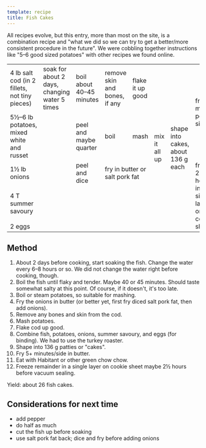 ```yaml
---
template: recipe
title: Fish Cakes
---
```


<p>All recipes evolve, but this entry, more than most on the site, is a combination recipe and "what we did so we can try to get a better/more consistent procedure in the future". We were cobbling together instructions like "5&ndash;6 good sized potatoes" with other recipes we found online.</p>


<table>
  <tr>
    <td>4 lb salt cod (in 2 fillets, not tiny pieces)</td>
    <td>soak for about 2 days, changing water 5 times</td>
    <td>boil about 40&ndash;45 minutes</td>
    <td>remove skin and bones, if any</td>
    <td>flake it up good</td>
    <td rowspan="5">mix it all up</td>
    <td rowspan="5">shape into cakes, about 136 g each</td>
    <td rowspan="2">fry 5+ minutes per side</td>
    <td rowspan="2">eat</td>
  </tr>
  <tr>
    <td>5&frac12;&ndash;6 lb potatoes, mixed white and russet</td>
    <td class="righthide">&nbsp;</td>
    <td>peel and maybe quarter</td>
    <td>boil</td>
    <td>mash</td>
  </tr>
  <tr>
    <td>1&frac12; lb onions</td>
    <td class="righthide">&nbsp;</td>
    <td>peel and dice</td>
    <td colspan="2">fry in butter or salt pork fat</td>
    <td rowspan="3">freeze 2&frac12; hours in a single layer on a cookie sheet</td>
    <td rowspan="3">vacuum seal and freeze</td>
  </tr>
  <tr>
    <td>4 T summer savoury</td>
    <td class="righthide" rowspan="2" colspan="4">&nbsp;</td>
  </tr>
  <tr>
    <td>2 eggs</td>
  </tr>
</table>

<h2>Method</h2>
<ol>
  <li>About 2 days before cooking, start soaking the fish. Change the water every 6&ndash;8 hours or so. We did not change the water right before cooking, though.</li>
  <li>Boil the fish until flaky and tender. Maybe 40 or 45 minutes. Should taste somewhat salty at this point. Of course, if it doesn't, it's too late.</li>
  <li>Boil or steam potatoes, so suitable for mashing.</li>
  <li>Fry the onions in butter (or better yet, first fry diced salt pork fat, then add onions).</li>
  <li>Remove any bones and skin from the cod.</li>
  <li>Mash potatoes.</li>
  <li>Flake cod up good.</li>
  <li>Combine fish, potatoes, onions, summer savoury, and eggs (for binding). We had to use the turkey roaster.</li>
  <li>Shape into 136 g patties or "cakes".</li>
  <li>Fry 5+ minutes/side in butter.</li>
  <li>Eat with Habitant or other green chow chow.</li>
  <li>Freeze remainder in a single layer on cookie sheet maybe 2&frac12; hours before vacuum sealing.</li>
</ol>

<p>Yield: about 26 fish cakes.</p>

<h2>Considerations for next time</h2>
<ul>
  <li>add pepper</li>
  <li>do half as much</li>
  <li>cut the fish up before soaking</li>
  <li>use salt pork fat back; dice and fry before adding onions</li>
</ul>